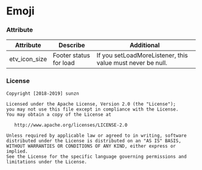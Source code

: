 # Emoji

### Attribute

| Attribute     | Describe               | Additional                                                 |
| ------------- | ---------------------- | ---------------------------------------------------------- |
| etv_icon_size | Footer status for load | If you setLoadMoreListener, this value must never be null. |

### License
```
Copyright [2018-2019] sunzn

Licensed under the Apache License, Version 2.0 (the "License");
you may not use this file except in compliance with the License.
You may obtain a copy of the License at

   http://www.apache.org/licenses/LICENSE-2.0

Unless required by applicable law or agreed to in writing, software
distributed under the License is distributed on an "AS IS" BASIS,
WITHOUT WARRANTIES OR CONDITIONS OF ANY KIND, either express or implied.
See the License for the specific language governing permissions and
limitations under the License.
```